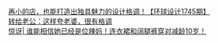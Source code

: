   
[再小的店，也能打造出独具魅力的设计格调！【环球设计1745期】](http://www.dianyue.me/archives/885/d0v532kx2jmw3uk6/)  
[转给老公：这样夸老婆，很有格调](http://www.dianyue.me/archives/142/rphcn33sw9uwcz4n/)  
[惊讶| 谁能相信她已经是位辣妈！连衣裙和阔腿裤穿对减龄10岁！](http://www.dianyue.me/archives/936/gfgt1449mw2nqdep/)